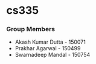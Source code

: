 # cs335

### Group Members
* Akash Kumar Dutta - 150071
* Prakhar Agarwal - 150499
* Swarnadeep Mandal - 150754

